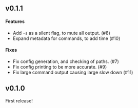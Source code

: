 ## v0.1.1

#### Features

   - Add `-s` as a silent flag, to mute all output. (#8)
   - Expand metadata for commands, to add time (#10)

#### Fixes

  - Fix config generation, and checking of paths. (#7)
  - Fix config printing to be more accurate. (#9)
  - Fix large command output causing large slow down (#11)

## v0.1.0

First release!